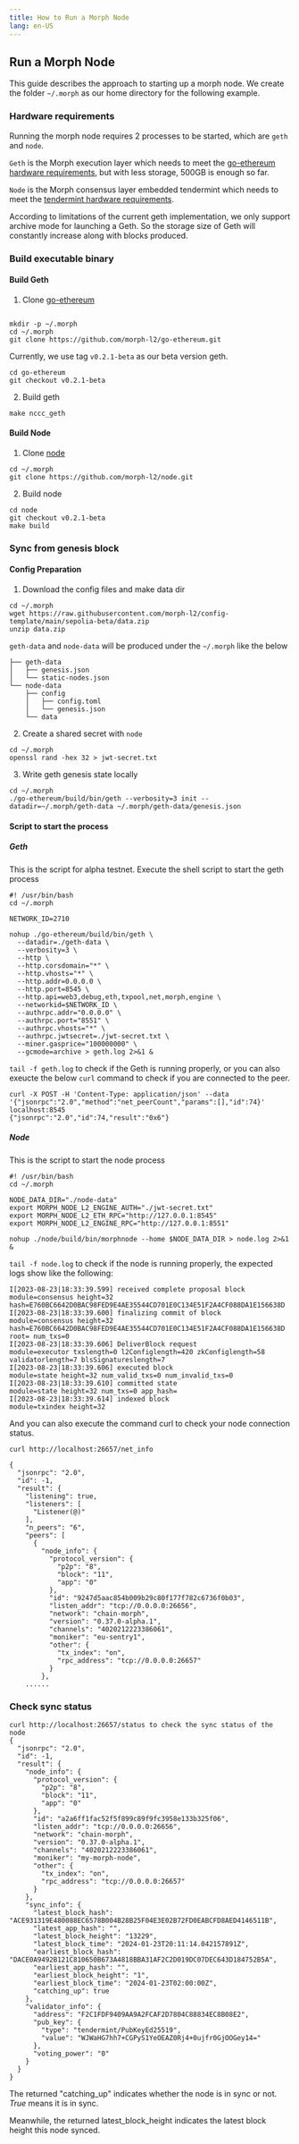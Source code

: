 ```yaml
---
title: How to Run a Morph Node
lang: en-US
---
```


## Run a Morph Node 

This guide describes the approach to starting up a morph node. We create the folder `~/.morph` as our home directory for the following example. 
### Hardware requirements

Running the morph node requires 2 processes to be started, which are `geth` and `node`.  

`Geth` is the Morph execution layer which needs to meet the [go-ethereum hardware requirements](https://github.com/ethereum/go-ethereum#hardware-requirements), but with less storage, 500GB is enough so far. 

`Node` is the Morph consensus layer embedded tendermint which needs to meet the [tendermint hardware requirements](https://docs.tendermint.com/v0.34/tendermint-core/running-in-production.html#processor-and-memory). 

According to limitations of the current geth implementation, we only support archive mode for launching a Geth.  So the storage size of Geth will constantly increase along with blocks produced. 

### Build executable binary

#### Build Geth
1. Clone [go-ethereum](https://github.com/morph-l2/go-ethereum)

```

mkdir -p ~/.morph 
cd ~/.morph
git clone https://github.com/morph-l2/go-ethereum.git

```
   Currently, we use tag  `v0.2.1-beta` as our beta version geth. 
```   
cd go-ethereum
git checkout v0.2.1-beta
```
2. Build geth

```
make nccc_geth
```

#### Build Node
1. Clone [node](https://github.com/morph-l2/node)

```
cd ~/.morph
git clone https://github.com/morph-l2/node.git
```

2. Build node

```
cd node
git checkout v0.2.1-beta
make build
```

### Sync from genesis block
#### Config Preparation

1. Download the config files and make data dir

```
cd ~/.morph
wget https://raw.githubusercontent.com/morph-l2/config-template/main/sepolia-beta/data.zip
unzip data.zip
```
  `geth-data` and `node-data` will be produced under the `~/.morph` like the below

```
├── geth-data
│   ├── genesis.json
│   └── static-nodes.json
└── node-data
    ├── config
    │   ├── config.toml
    │   └── genesis.json
    └── data
```
2. Create a shared secret with `node`
```
cd ~/.morph
openssl rand -hex 32 > jwt-secret.txt
```
3. Write geth genesis state locally
```
cd ~/.morph
./go-ethereum/build/bin/geth --verbosity=3 init --datadir=~/.morph/geth-data ~/.morph/geth-data/genesis.json
```
#### Script to start the process
##### Geth
This is the script for alpha testnet.  Execute the shell script to start the geth process
```
#! /usr/bin/bash
cd ~/.morph

NETWORK_ID=2710

nohup ./go-ethereum/build/bin/geth \
  --datadir=./geth-data \
  --verbosity=3 \
  --http \
  --http.corsdomain="*" \
  --http.vhosts="*" \
  --http.addr=0.0.0.0 \
  --http.port=8545 \
  --http.api=web3,debug,eth,txpool,net,morph,engine \
  --networkid=$NETWORK_ID \
  --authrpc.addr="0.0.0.0" \
  --authrpc.port="8551" \
  --authrpc.vhosts="*" \
  --authrpc.jwtsecret=./jwt-secret.txt \
  --miner.gasprice="100000000" \
  --gcmode=archive > geth.log 2>&1 &
```
`tail -f geth.log` to check if the Geth is running properly, or you can also exeucte the below `curl` command to check if you are connected to the peer. 

```
curl -X POST -H 'Content-Type: application/json' --data '{"jsonrpc":"2.0","method":"net_peerCount","params":[],"id":74}' localhost:8545
{"jsonrpc":"2.0","id":74,"result":"0x6"}
```
##### Node
This is the script to start the node process

```
#! /usr/bin/bash
cd ~/.morph

NODE_DATA_DIR="./node-data"
export MORPH_NODE_L2_ENGINE_AUTH="./jwt-secret.txt"
export MORPH_NODE_L2_ETH_RPC="http://127.0.0.1:8545"
export MORPH_NODE_L2_ENGINE_RPC="http://127.0.0.1:8551"

nohup ./node/build/bin/morphnode --home $NODE_DATA_DIR > node.log 2>&1 &
```

`tail -f node.log` to check if the node is running properly, the expected logs show like the following:

```
I[2023-08-23|18:33:39.599] received complete proposal block             module=consensus height=32 hash=E760BC6642D0BAC98FED9E4AE35544CD701E0C134E51F2A4CF088DA1E156638D
I[2023-08-23|18:33:39.600] finalizing commit of block                   module=consensus height=32 hash=E760BC6642D0BAC98FED9E4AE35544CD701E0C134E51F2A4CF088DA1E156638D root= num_txs=0
I[2023-08-23|18:33:39.606] DeliverBlock request                         module=executor txslength=0 l2Configlength=420 zkConfiglength=58 validatorlength=7 blsSignatureslength=7
I[2023-08-23|18:33:39.606] executed block                               module=state height=32 num_valid_txs=0 num_invalid_txs=0
I[2023-08-23|18:33:39.610] committed state                              module=state height=32 num_txs=0 app_hash=
I[2023-08-23|18:33:39.614] indexed block                                module=txindex height=32
```
And you can also execute the command curl to check your node connection status.

`curl http://localhost:26657/net_info`

```
{
  "jsonrpc": "2.0",
  "id": -1,
  "result": {
    "listening": true,
    "listeners": [
      "Listener(@)"
    ],
    "n_peers": "6",
    "peers": [
      {
        "node_info": {
          "protocol_version": {
            "p2p": "8",
            "block": "11",
            "app": "0"
          },
          "id": "9247d5aac854b009b29c80f177f782c6736f0b03",
          "listen_addr": "tcp://0.0.0.0:26656",
          "network": "chain-morph",
          "version": "0.37.0-alpha.1",
          "channels": "4020212223386061",
          "moniker": "eu-sentry1",
          "other": {
            "tx_index": "on",
            "rpc_address": "tcp://0.0.0.0:26657"
          }
        },
    ......      

```

### Check sync status

```
curl http://localhost:26657/status to check the sync status of the node
{
  "jsonrpc": "2.0",
  "id": -1,
  "result": {
    "node_info": {
      "protocol_version": {
        "p2p": "8",
        "block": "11",
        "app": "0"
      },
      "id": "a2a6ff1fac52f5f899c89f9fc3958e133b325f06",
      "listen_addr": "tcp://0.0.0.0:26656",
      "network": "chain-morph",
      "version": "0.37.0-alpha.1",
      "channels": "4020212223386061",
      "moniker": "my-morph-node",
      "other": {
        "tx_index": "on",
        "rpc_address": "tcp://0.0.0.0:26657"
      }
    },
    "sync_info": {
      "latest_block_hash": "ACE931319E480088EC6578B004B28B25F04E3E02B72FD0EABCFD8AED4146511B",
      "latest_app_hash": "",
      "latest_block_height": "13229",
      "latest_block_time": "2024-01-23T20:11:14.042157891Z",
      "earliest_block_hash": "DACE0A9492B121C810650B673A4818BBA31AF2C2D019DC07DEC643D184752B5A",
      "earliest_app_hash": "",
      "earliest_block_height": "1",
      "earliest_block_time": "2024-01-23T02:00:00Z",
      "catching_up": true
    },
    "validator_info": {
      "address": "F2C1FDF9409AA9A2FCAF2D7804C88834EC8B08E2",
      "pub_key": {
        "type": "tendermint/PubKeyEd25519",
        "value": "WJWaHG7hh7+CGPyS1YeOEAZ0Rj4+0ujfr0GjOOGey14="
      },
      "voting_power": "0"
    }
  }
}
```
The returned "catching_up" indicates  whether the node is in sync or not. *True* means it is in sync. 

Meanwhile, the returned  latest_block_height indicates the latest block height this node synced.